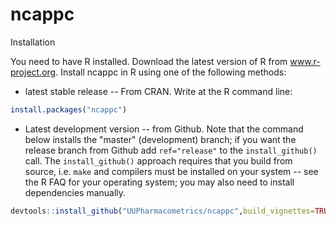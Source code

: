 # ncappc

Installation

You need to have R installed.  Download the latest version of R from www.r-project.org.
Install ncappc in R using one of the following methods:

* latest stable release -- From CRAN.  Write at the R command line:

```r
install.packages("ncappc")
```

* Latest development version -- from Github. Note that the command below installs the "master" 
(development) branch; if you want the release branch from Github add `ref="release"` to the
`install_github()` call. The `install_github()` approach requires that you build from source, 
i.e. `make` and compilers must be installed on your system -- see the R FAQ for your operating system; 
you may also need to install dependencies manually.

```r
devtools::install_github("UUPharmacometrics/ncappc",build_vignettes=TRUE)
```



